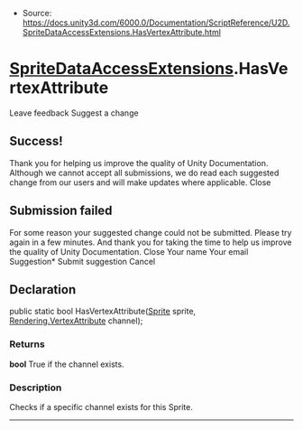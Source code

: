 * Source: https://docs.unity3d.com/6000.0/Documentation/ScriptReference/U2D.SpriteDataAccessExtensions.HasVertexAttribute.html

#  [SpriteDataAccessExtensions](https://docs.unity3d.com/6000.0/Documentation/ScriptReference/U2D.SpriteDataAccessExtensions.html).HasVertexAttribute
Leave feedback
Suggest a change
## Success!
Thank you for helping us improve the quality of Unity Documentation. Although we cannot accept all submissions, we do read each suggested change from our users and will make updates where applicable.
Close
## Submission failed
For some reason your suggested change could not be submitted. Please <a>try again</a> in a few minutes. And thank you for taking the time to help us improve the quality of Unity Documentation.
Close
Your name Your email Suggestion* Submit suggestion
Cancel
## Declaration
public static bool HasVertexAttribute([Sprite](https://docs.unity3d.com/6000.0/Documentation/ScriptReference/Sprite.html) sprite, [Rendering.VertexAttribute](https://docs.unity3d.com/6000.0/Documentation/ScriptReference/Rendering.VertexAttribute.html) channel); 
### Returns
**bool** True if the channel exists. 
### Description
Checks if a specific channel exists for this Sprite.
* * *
